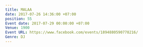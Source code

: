 ```yaml
---
title: MALAA
date: 2017-07-26 14:36:00 +07:00
position: 55
Event date: 2017-07-29 00:00:00 +07:00
Venue: 1900
Event URL: https://www.facebook.com/events/1894880590778216/
Genre: DJ
---
```


